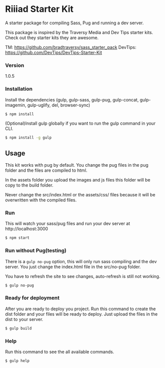 # Riiiad Starter Kit

A starter package for compiling Sass, Pug and running a dev server.


This package is inspired by the Traversy Media and Dev Tips starter kits.
Check out they starter kits they are awesome.


TM: https://github.com/bradtraversy/sass_starter_pack
DevTips: https://github.com/DevTips/DevTips-Starter-Kit

### Version

1.0.5


### Installation

Install the dependencies (gulp, gulp-sass, gulp-pug, gulp-concat, gulp-imagemin, gulp-uglify, del, browser-sync)

```sh
$ npm install
```

(Optional)Install gulp globally if you want to run the gulp command in your CLI.

```sh
$ npm install -g gulp
```

## Usage

This kit works with pug by default. You change the pug files in the pug folder and the files are compiled to html.

In the assets folder you upload the images and js files this folder will be copy to the build folder.

Never change the src/index.html or the assets/css/ files because it will be overwritten with the compiled files.

### Run

This will watch your sass/pug files and run your dev server at http://localhost:3000

```sh
$ npm start
```

### Run without Pug(testing)

There is a `gulp no-pug` option, this will only run sass compiling and the dev server. You just change the index.html file in the src/no-pug folder.

You have to refresh the site to see changes, auto-refresh is still not working.

```sh
$ gulp no-pug
```

### Ready for deployment

After you are ready to deploy you project. Run this command to create the dist folder and your files will be ready to deploy. Just upload the files in the dist to your server.

```sh
$ gulp build
```
### Help

Run this command to see the all available commands.

```sh
$ gulp help
```
